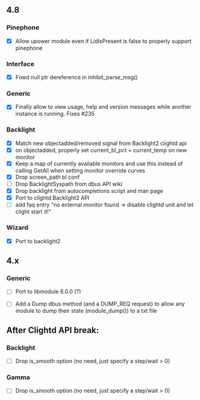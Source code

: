 ## 4.8

### Pinephone
- [x] Allow upower module even if LidIsPresent is false to properly support pinephone

### Interface
- [x] Fixed null ptr dereference in inhibit_parse_msg()

### Generic
- [x] Finally allow to view usage, help and version messages while another instance is running. Fixes #235

### Backlight
- [x] Match new objectadded/removed signal from Backlight2 clightd api
- [x] on objectadded, properly set current_bl_pct + current_temp on new monitor
- [x] Keep a map of currently available monitors and use this instead of calling GetAll when setting monitor override curves
- [x] Drop screen_path bl conf
- [ ] Drop BacklightSyspath from dbus API wiki
- [x] Drop backlight from autocompletions script and man page
- [x] Port to clightd.Backlight2 API
- [ ] add faq entry "no external monitor found -> disable clightd unit and let clight start it!"

### Wizard
- [x] Port to backlight2

## 4.x

### Generic
- [ ] Port to libmodule 6.0.0 (?)
- [ ] Add a Dump dbus method (and a DUMP_REQ request) to allow any module to dump their state (module_dump()) to a txt file


## After Clightd API break:

### Backlight
- [ ] Drop is_smooth option (no need, just specify a step/wait > 0)

### Gamma
- [ ] Drop is_smooth option (no need, just specify a step/wait > 0)
